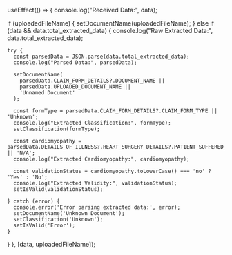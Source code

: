 useEffect(() => {
  console.log("Received Data:", data);
  
  if (uploadedFileName) {
    setDocumentName(uploadedFileName);
  } else if (data && data.total_extracted_data) {
    console.log("Raw Extracted Data:", data.total_extracted_data);
    
    try {
      const parsedData = JSON.parse(data.total_extracted_data);
      console.log("Parsed Data:", parsedData);

      setDocumentName(
        parsedData.CLAIM_FORM_DETAILS?.DOCUMENT_NAME || 
        parsedData.UPLOADED_DOCUMENT_NAME || 
        'Unnamed Document'
      );

      const formType = parsedData.CLAIM_FORM_DETAILS?.CLAIM_FORM_TYPE || 'Unknown';
      console.log("Extracted Classification:", formType);
      setClassification(formType);

      const cardiomyopathy = parsedData.DETAILS_OF_ILLNESS?.HEART_SURGERY_DETAILS?.PATIENT_SUFFERED_FROM_CARDIOMIOPATHY || 'N/A';
      console.log("Extracted Cardiomyopathy:", cardiomyopathy);

      const validationStatus = cardiomyopathy.toLowerCase() === 'no' ? 'Yes' : 'No';
      console.log("Extracted Validity:", validationStatus);
      setIsValid(validationStatus);

    } catch (error) {
      console.error('Error parsing extracted data:', error);
      setDocumentName('Unknown Document');
      setClassification('Unknown');
      setIsValid('Error');
    }
  }
}, [data, uploadedFileName]);

